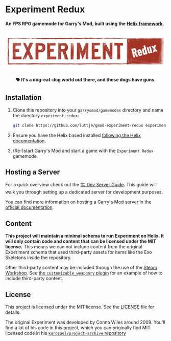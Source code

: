 # Experiment Redux

**An FPS RPG gamemode for Garry's Mod, built using the [Helix framework](https://github.com/nebulouscloud/helix).**

<div align="middle">

![Experiment Redux logo](./logo.png)

**🐕 It's a dog-eat-dog world out there, and these dogs have guns.**

</div>

## Installation

1. Clone this repository into your `garrysmod/gamemodes` directory and name the directory `experiment-redux`:

    ```sh
    git clone https://github.com/luttje/gmod-experiment-redux experiment-redux
    ```

2. Ensure you have the Helix based installed [following the Helix documentation](https://docs.gethelix.co/manual/getting-started/).

3. (Re-)start Garry's Mod and start a game with the `Experiment Redux` gamemode.

## Hosting a Server

For a quick overview check out the [🏗 Dev Server Guide](docs/dev-server-guide.md). This guide will walk you through setting up a dedicated server for development purposes.

You can find more information on hosting a Garry's Mod server in the [official documentation](https://wiki.facepunch.com/gmod/Downloading_a_Dedicated_Server).

## Content

**This project will maintain a minimal schema to run Experiment on Helix. It will only contain code and content that can be licensed under the MIT license.** This means we can not include content from the original Experiment schema that used third-party assets for items like the Exo Skeletons inside the repository.

Other third-party content may be included through the use of the [Steam Workshop](https://steamcommunity.com/app/4000). See [the `customizable_weaponry` plugin](plugins/customizable_weaponry) for an example of how to include third-party content.

## License

This project is licensed under the MIT license. See the [LICENSE](./LICENSE) file for details.

The original Experiment was developed by Conna Wiles around 2009. You'll find a lot of his code in this project, which you can originally find MIT licensed code in his [`kurozael/project-archive` repository](https://github.com/kurozael/project-archive)
